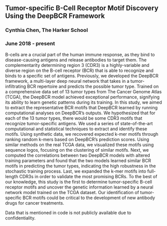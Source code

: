 ## Tumor-specific B-Cell Receptor Motif Discovery Using the DeepBCR Framework
### Cynthia Chen, The Harker School
### June 2018 - present

B-cells are a crucial part of the human immune response, as they bind to disease-causing antigens and release antibodies to target them. The complementarity determining region 3 (CDR3) is a highly-variable and diverse region on the B-cell receptor (BCR) that is able to recognize and binds to a specific set of antigens. Previously, we developed the DeepBCR framework, a multi-layer deep neural network that takes in a tumor-infiltrating BCR repertoire and predicts the possible tumor type. Trained on a comprehensive data set of 13 tumor types from The Cancer Genome Atlas (TCGA), the DeepBCR model achieved exceptional performance, signifying its ability to learn genetic patterns during its training. In this study, we aimed to extract the representative BCR motifs that DeepBCR learned by running computational analyses on DeepBCR’s outputs. We hypothesized that for each of the 13 tumor types, there would be some CDR3 motifs that recognize tumor-specific antigens. We used a series of state-of-the-art computational and statistical techniques to extract and identify these motifs. Using synthetic data, we recovered expected k-mer motifs through ranking random k-mers based on DeepBCR’s prediction scores. Using similar methods on the real TCGA data, we visualized these motifs using sequence logos, focusing on the clustering of similar motifs. Next, we computed the correlations between two DeepBCR models with altered training parameters and found that the two models learned similar BCR motifs in predicting the tumor types, indicating the high robustness in the stochastic training process. Last, we expanded the k-mer motifs into full-length CDR3s in order to validate the most promising BCRs. To the best of our knowledge, this study is the first to determine tumor-specific B-cell receptor motifs and uncover the genetic information learned by a neural network model trained on the TCGA dataset. Our identification of tumor-specific BCR motifs could be critical to the development of new antibody drugs for cancer treatments.

Data that is mentioned in code is not publicly available due to confidentiality. 
